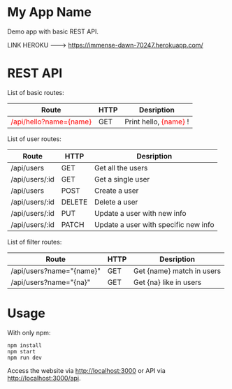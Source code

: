 # My App Name
Demo app with basic REST API.

LINK HEROKU ---> https://immense-dawn-70247.herokuapp.com/

# REST API
List of basic routes:

| Route | HTTP | Desription |
|----------|:-----|:------------:|
|<span style="color:red">/api/hello?name={name}</span>  | GET     | Print hello, <span style="color:red">{name}</span> !   |

List of user routes:

| Route        | HTTP           | Desription  |
| ------------- |-------------| -----|
| /api/users      | GET | Get all the users |
| /api/users/:id      | GET | Get a single user |
| /api/users      | POST | Create a user |
| /api/users/:id      | DELETE | Delete a user |
| /api/users/:id      | PUT | Update a user with new info |
| /api/users/:id      | PATCH | Update a user with specific new info |

List of filter routes:

| Route        | HTTP           | Desription  |
| ------------- |-------------| -----|
| /api/users?name="{name}"      | GET | Get {name} match in users |
| /api/users?name="{na}"      | GET | Get {na} like in users |

# Usage
With only npm:
```
npm install
npm start
npm run dev
```

Access the website via <http://localhost:3000> or API via <http://localhost:3000/api>. 
